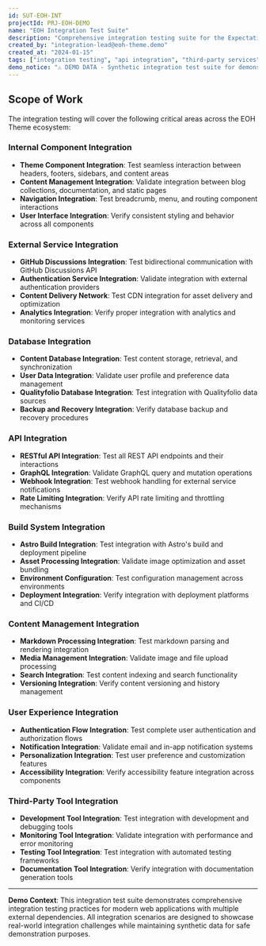 ```yaml
---
id: SUT-EOH-INT
projectId: PRJ-EOH-DEMO
name: "EOH Integration Test Suite"
description: "Comprehensive integration testing suite for the Expectations-Outcomes-Hub (EOH) Astro 5 Theme. Validates seamless integration between components, external services, and third-party systems to ensure cohesive operation of the EOH ecosystem."
created_by: "integration-lead@eoh-theme.demo"
created_at: "2024-01-15"
tags: ["integration testing", "api integration", "third-party services", "data flow", "demo"]
demo_notice: "⚠️ DEMO DATA - Synthetic integration test suite for demonstration purposes"
---
```


## Scope of Work

The integration testing will cover the following critical areas across the EOH Theme ecosystem:

### Internal Component Integration

- **Theme Component Integration**: Test seamless interaction between headers, footers, sidebars, and content areas
- **Content Management Integration**: Validate integration between blog collections, documentation, and static pages
- **Navigation Integration**: Test breadcrumb, menu, and routing component interactions
- **User Interface Integration**: Verify consistent styling and behavior across all components

### External Service Integration

- **GitHub Discussions Integration**: Test bidirectional communication with GitHub Discussions API
- **Authentication Service Integration**: Validate integration with external authentication providers
- **Content Delivery Network**: Test CDN integration for asset delivery and optimization
- **Analytics Integration**: Verify proper integration with analytics and monitoring services

### Database Integration

- **Content Database Integration**: Test content storage, retrieval, and synchronization
- **User Data Integration**: Validate user profile and preference data management
- **Qualityfolio Database Integration**: Test integration with Qualityfolio data sources
- **Backup and Recovery Integration**: Verify database backup and recovery procedures

### API Integration

- **RESTful API Integration**: Test all REST API endpoints and their interactions
- **GraphQL Integration**: Validate GraphQL query and mutation operations
- **Webhook Integration**: Test webhook handling for external service notifications
- **Rate Limiting Integration**: Verify API rate limiting and throttling mechanisms

### Build System Integration

- **Astro Build Integration**: Test integration with Astro's build and deployment pipeline
- **Asset Processing Integration**: Validate image optimization and asset bundling
- **Environment Configuration**: Test configuration management across environments
- **Deployment Integration**: Verify integration with deployment platforms and CI/CD

### Content Management Integration

- **Markdown Processing Integration**: Test markdown parsing and rendering integration
- **Media Management Integration**: Validate image and file upload processing
- **Search Integration**: Test content indexing and search functionality
- **Versioning Integration**: Verify content versioning and history management

### User Experience Integration

- **Authentication Flow Integration**: Test complete user authentication and authorization flows
- **Notification Integration**: Validate email and in-app notification systems
- **Personalization Integration**: Test user preference and customization features
- **Accessibility Integration**: Verify accessibility feature integration across components

### Third-Party Tool Integration

- **Development Tool Integration**: Test integration with development and debugging tools
- **Monitoring Tool Integration**: Validate integration with performance and error monitoring
- **Testing Tool Integration**: Test integration with automated testing frameworks
- **Documentation Tool Integration**: Verify integration with documentation generation tools

---
**Demo Context**: This integration test suite demonstrates comprehensive integration testing practices for modern web applications with multiple external dependencies. All integration scenarios are designed to showcase real-world integration challenges while maintaining synthetic data for safe demonstration purposes.
